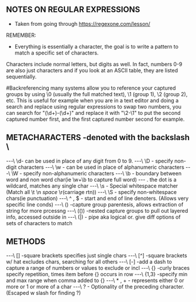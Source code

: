 ## NOTES ON REGULAR EXPRESSIONS ##
- Taken from going through https://regexone.com/lesson/

REMEMBER:
- Everything is essentially a character, the goal is to write a pattern to match a specific set of characters.

Characters include normal letters, but digits as well. In fact, numbers 0-9 are also just characters and if you look at an ASCII table, they are listed sequentially.

#Backreferencing
many systems allow you to reference your captured groups by using \0 (usually the full matched text), \1 (group 1), \2 (group 2), etc. This is useful for example when you are in a text editor and doing a search and replace using regular expressions to swap two numbers, you can search for "(\d+)-(\d+)" and replace it with "\2-\1" to put the second captured number first, and the first captured number second for example.

## METACHARACTERS -denoted with the backslash \
---\ \d-  can be used in place of any digit from 0 to 9.
---\ \D - specify non-digit characters
---\ \w - can be used in place of alphanumeric characters
---\ \W - specify non-alphanumeric characters
---\ \b - boundary between word and non word char(ie \w+\b to capture full word)
--- \. the dot is a wildcard, matches any single char
---\ \s - Special whitespace matcher (Match all \t \n *space* \r(carriage rtn))
---\ \S - specify non-whitespace chars(ie punctuation)
---\ ^ , $ - start and end of line denoters. (Allows very specific line conds)
---\ () -capture group parentesis, allows extraction of string for more prcessng
---\ (()) -nested capture groups to pull out layered info, accessed outside in
---\ (|) - pipe aka logical or. give diff options of sets of characters to match


## METHODS
---\ [] -square brackets specifies just single chars
---\ [^] -square brackets w/ hat excludes chars, searching for all others
---\ [-] -add a dash to capture a range of numbers or values to exclude or incl
---\ {} -curly braces specify repetition, times item before {} occurs in row
---\ {1,3} -specify min and max range when comma added to {}
---\ * , + - represents either 0 or more or 1 or more of a char
---\ ? - Optionality of the preceding character.(Escaped w slash for finding ?)
